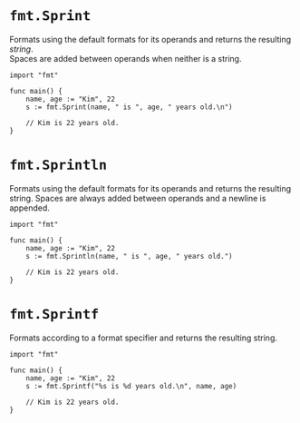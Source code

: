 # `fmt.Sprint`
Formats using the default formats for its operands and returns the 
resulting *string*.  
Spaces are added between operands when neither is a string.  
```golang
import "fmt"

func main() {
    name, age := "Kim", 22
    s := fmt.Sprint(name, " is ", age, " years old.\n")

    // Kim is 22 years old.
}
```
# `fmt.Sprintln`
Formats using the default formats for its operands and returns the 
resulting string. Spaces are always added between operands and a newline is
appended.
```golang
import "fmt"

func main() {
    name, age := "Kim", 22
    s := fmt.Sprintln(name, " is ", age, " years old.")

    // Kim is 22 years old.
}
```
# `fmt.Sprintf`
Formats according to a format specifier and returns the resulting string.
```golang
import "fmt"

func main() {
    name, age := "Kim", 22
    s := fmt.Sprintf("%s is %d years old.\n", name, age)

    // Kim is 22 years old.
}
```
